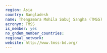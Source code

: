 ```yaml
---
region: Asia
country: Bangladesh
name: Thengamara Mohila Sabuj Sangha (TMSS)
acronym: TMSS
is_member: yes
no_gndem_member_countries: 
regional_network: 
website: http://www.tmss-bd.org/
---
```


